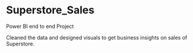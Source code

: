 # Superstore_Sales

Power BI end to end Project 

Cleaned the data and designed visuals to get business insights on sales of Superstore.
